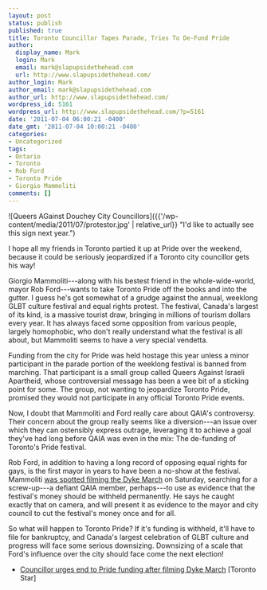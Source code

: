 ```yaml
---
layout: post
status: publish
published: true
title: Toronto Councillor Tapes Parade, Tries To De-Fund Pride
author:
  display_name: Mark
  login: Mark
  email: mark@slapupsidethehead.com
  url: http://www.slapupsidethehead.com/
author_login: Mark
author_email: mark@slapupsidethehead.com
author_url: http://www.slapupsidethehead.com/
wordpress_id: 5161
wordpress_url: http://www.slapupsidethehead.com/?p=5161
date: '2011-07-04 06:00:21 -0400'
date_gmt: '2011-07-04 10:00:21 -0400'
categories:
- Uncategorized
tags:
- Ontario
- Toronto
- Rob Ford
- Toronto Pride
- Giorgio Mammoliti
comments: []
---
```

![Queers AGainst Douchey City Councillors]({{'/wp-content/media/2011/07/protestor.jpg' | relative_url}} "I'd like to actually see this sign next year.")

I hope all my friends in Toronto partied it up at Pride over the weekend, because it could be seriously jeopardized if a Toronto city councillor gets his way!

Giorgio Mammoliti---along with his bestest friend in the whole-wide-world, mayor Rob Ford---wants to take Toronto Pride off the books and into the gutter. I guess he's got somewhat of a grudge against the annual, weeklong GLBT culture festival and equal rights protest. The festival, Canada's largest of its kind, is a massive tourist draw, bringing in millions of tourism dollars every year. It has always faced some opposition from various people, largely homophobic, who don't really understand what the festival is all about, but Mammoliti seems to have a very special vendetta.

Funding from the city for Pride was held hostage this year unless a minor participant in the parade portion of the weeklong festival is banned from marching. That participant is a small group called Queers Against Israeli Apartheid, whose controversial message has been a wee bit of a sticking point for some. The group, not wanting to jeopardize Toronto Pride, promised they would not participate in any official Toronto Pride events.

Now, I doubt that Mammoliti and Ford really care about QAIA's controversy. Their concern about the group really seems like a diversion---an issue over which they can ostensibly express outrage, leveraging it to achieve a goal they've had long before QAIA was even in the mix: The de-funding of Toronto's Pride festival.

Rob Ford, in addition to having a long record of opposing equal rights for gays, is the first mayor in years to have been a no-show at the festival. Mammoliti [was spotted filming the Dyke March](http://yfrog.com/h371204971j "What a creep!") on Saturday, searching for a screw-up---a defiant QAIA member, perhaps---to use as evidence that the festival's money should be withheld permanently. He says he caught exactly that on camera, and will present it as evidence to the mayor and city council to cut the festival's money once and for all.

So what will happen to Toronto Pride? If it's funding is withheld, it'll have to file for bankruptcy, and Canada's largest celebration of GLBT culture and progress will face some serious downsizing. Downsizing of a scale that Ford's influence over the city should face come the next election!

- [Councillor urges end to Pride funding after filming Dyke March](http://www.thestar.com/news/article/1018568--councillor-urges-end-to-pride-funding-after-filming-dyke-march) [Toronto Star]
